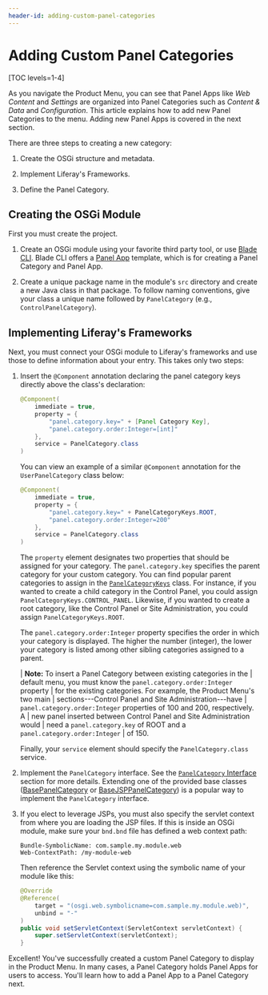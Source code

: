 ```yaml
---
header-id: adding-custom-panel-categories
---
```


# Adding Custom Panel Categories

[TOC levels=1-4]

As you navigate the Product Menu, you can see that Panel Apps like *Web Content*
and *Settings* are organized into Panel Categories such as *Content & Data* and
*Configuration*. This article explains how to add new Panel Categories to the
menu. Adding new Panel Apps is covered in the next section.

There are three steps to creating a new category:

1.  Create the OSGi structure and metadata.

2.  Implement Liferay's Frameworks.

3.  Define the Panel Category.

## Creating the OSGi Module

First you must create the project.

1.  Create an OSGi module using your favorite third party tool, or use
    [Blade CLI](/docs/7-2/reference/-/knowledge_base/r/blade-cli). Blade CLI
    offers a 
    [Panel App](/docs/7-2/reference/-/knowledge_base/r/panel-app-template)
    template, which is for creating a Panel Category and Panel App.

2.  Create a unique package name in the module's `src` directory and create
    a new Java class in that package. To follow naming conventions, give your
    class a unique name followed by `PanelCategory` (e.g.,
    `ControlPanelCategory`).

## Implementing Liferay's Frameworks

Next, you must connect your OSGi module to Liferay's frameworks and use those to
define information about your entry. This takes only two steps: 

1.  Insert the `@Component` annotation declaring the panel category keys
    directly above the class's declaration:

    ```java
    @Component(
        immediate = true,
        property = {
            "panel.category.key=" + [Panel Category Key],
            "panel.category.order:Integer=[int]"
        },
        service = PanelCategory.class
    )
    ```

    You can view an example of a similar `@Component` annotation for the
    `UserPanelCategory` class below:

    ```java
    @Component(
        immediate = true,
        property = {
            "panel.category.key=" + PanelCategoryKeys.ROOT,
            "panel.category.order:Integer=200"
        },
        service = PanelCategory.class
    )
    ```

    The `property` element designates two properties that should be assigned for
    your category. The `panel.category.key` specifies the parent category for
    your custom category. You can find popular parent categories to assign in
    the [`PanelCategoryKeys`](@app-ref@/application-list/latest/javadocs/com/liferay/application/list/PanelCategoryKeys.html)
    class. For instance, if you wanted to create a child category in the Control
    Panel, you could assign `PanelCategoryKeys.CONTROL_PANEL`. Likewise, if you
    wanted to create a root category, like the Control Panel or Site
    Administration, you could assign `PanelCategoryKeys.ROOT`.
    
    The `panel.category.order:Integer` property specifies the order in which
    your category is displayed. The higher the number (integer), the lower your
    category is listed among other sibling categories assigned to a parent.

    | **Note:** To insert a Panel Category between existing categories in the
    | default menu, you must know the `panel.category.order:Integer` property
    | for the existing categories. For example, the Product Menu's two main
    | sections---Control Panel and Site Administration---have
    | `panel.category.order:Integer` properties of 100 and 200, respectively. A
    | new panel inserted between Control Panel and Site Administration would
    | need a `panel.category.key` of ROOT and a `panel.category.order:Integer`
    | of 150.

    Finally, your `service` element should specify the `PanelCategory.class`
    service.

2.  Implement the `PanelCategory` interface. See the
    [`PanelCategory` Interface](/docs/7-2/customization/-/knowledge_base/c/panelcategory-inteface)
    section for more details. Extending one of the provided base classes
    ([BasePanelCategory](/docs/7-2/customization/-/knowledge_base/c/customizing-the-product-menu#basepanelcategory)
    or
    [BaseJSPPanelCategory](/docs/7-2/customization/-/knowledge_base/c/customizing-the-product-menu#basejsppanelcategory))
    is a popular way to implement the `PanelCategory` interface.

3.  If you elect to leverage JSPs, you must also specify the servlet context
    from where you are loading the JSP files. If this is inside an OSGi module,
    make sure your `bnd.bnd` file has defined a web context path:

    ```
    Bundle-SymbolicName: com.sample.my.module.web
    Web-ContextPath: /my-module-web
    ```

    Then reference the Servlet context using the symbolic name of your module
    like this:

    ```java
    @Override
    @Reference(
        target = "(osgi.web.symbolicname=com.sample.my.module.web)",
        unbind = "-"
    )
    public void setServletContext(ServletContext servletContext) {
        super.setServletContext(servletContext);
    }
    ```

Excellent! You've successfully created a custom Panel Category to display in the
Product Menu. In many cases, a Panel Category holds Panel Apps for users to
access. You'll learn how to add a Panel App to a Panel Category next.
